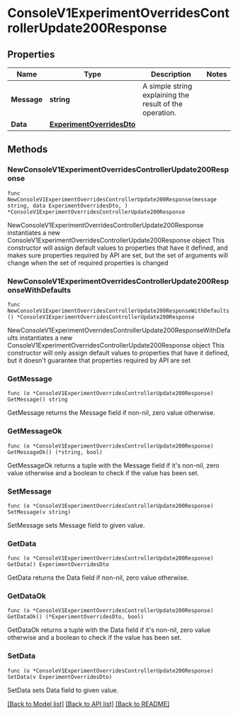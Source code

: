 # ConsoleV1ExperimentOverridesControllerUpdate200Response

## Properties

Name | Type | Description | Notes
------------ | ------------- | ------------- | -------------
**Message** | **string** | A simple string explaining the result of the operation. | 
**Data** | [**ExperimentOverridesDto**](ExperimentOverridesDto.md) |  | 

## Methods

### NewConsoleV1ExperimentOverridesControllerUpdate200Response

`func NewConsoleV1ExperimentOverridesControllerUpdate200Response(message string, data ExperimentOverridesDto, ) *ConsoleV1ExperimentOverridesControllerUpdate200Response`

NewConsoleV1ExperimentOverridesControllerUpdate200Response instantiates a new ConsoleV1ExperimentOverridesControllerUpdate200Response object
This constructor will assign default values to properties that have it defined,
and makes sure properties required by API are set, but the set of arguments
will change when the set of required properties is changed

### NewConsoleV1ExperimentOverridesControllerUpdate200ResponseWithDefaults

`func NewConsoleV1ExperimentOverridesControllerUpdate200ResponseWithDefaults() *ConsoleV1ExperimentOverridesControllerUpdate200Response`

NewConsoleV1ExperimentOverridesControllerUpdate200ResponseWithDefaults instantiates a new ConsoleV1ExperimentOverridesControllerUpdate200Response object
This constructor will only assign default values to properties that have it defined,
but it doesn't guarantee that properties required by API are set

### GetMessage

`func (o *ConsoleV1ExperimentOverridesControllerUpdate200Response) GetMessage() string`

GetMessage returns the Message field if non-nil, zero value otherwise.

### GetMessageOk

`func (o *ConsoleV1ExperimentOverridesControllerUpdate200Response) GetMessageOk() (*string, bool)`

GetMessageOk returns a tuple with the Message field if it's non-nil, zero value otherwise
and a boolean to check if the value has been set.

### SetMessage

`func (o *ConsoleV1ExperimentOverridesControllerUpdate200Response) SetMessage(v string)`

SetMessage sets Message field to given value.


### GetData

`func (o *ConsoleV1ExperimentOverridesControllerUpdate200Response) GetData() ExperimentOverridesDto`

GetData returns the Data field if non-nil, zero value otherwise.

### GetDataOk

`func (o *ConsoleV1ExperimentOverridesControllerUpdate200Response) GetDataOk() (*ExperimentOverridesDto, bool)`

GetDataOk returns a tuple with the Data field if it's non-nil, zero value otherwise
and a boolean to check if the value has been set.

### SetData

`func (o *ConsoleV1ExperimentOverridesControllerUpdate200Response) SetData(v ExperimentOverridesDto)`

SetData sets Data field to given value.



[[Back to Model list]](../README.md#documentation-for-models) [[Back to API list]](../README.md#documentation-for-api-endpoints) [[Back to README]](../README.md)


